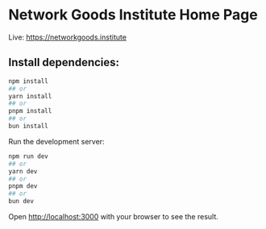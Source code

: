 # Network Goods Institute Home Page

Live: https://networkgoods.institute

## Install dependencies:

```bash
npm install
## or
yarn install
## or
pnpm install
## or
bun install
```

Run the development server:

```bash
npm run dev
## or
yarn dev
## or
pnpm dev
## or
bun dev
```

Open [http://localhost:3000](http://localhost:3000) with your browser to see the result.
